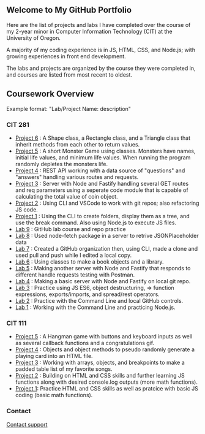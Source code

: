 ## Welcome to My GitHub Portfolio

Here are the list of projects and labs I have completed over the course of my 2-year minor in Computer Information Technology (CIT) at the University of Oregon.

A majority of my coding experience is in JS, HTML, CSS, and Node.js; with growing experiences in front end development.

The labs and projects are organized by the course they were completed in, and courses are listed from most recent to oldest.

## Coursework Overview
Example format: "Lab/Project Name: description"

### CIT 281
- [Project 6]() : A Shape class, a Rectangle class, and a Triangle class that inherit methods from each other to return values.
- [Project 5]() : A short Monster Game using classes. Monsters have names, initial life values, and minimum life values. When running the program randomly depletes the monsters life.
- [Project 4]() : REST API working with a data source of "questions" and "answers" handling various routes and requests.
- [Project 3]() : Server with Node and Fastify handling several GET routes and req parameters using a seperate code module that is capable of calculating the total value of coin object.
- [Project 2]() : Using CLI and VSCode to work with git repos; also refactoring JS code.
- [Project 1]() : Using the CLI to create folders, display them as a tree, and use the break command. Also using Node.js to execute JS files.
- [Lab 9]() : GitHub lab course and repo practice
- [Lab 8]() : Used node-fetch package in a server to retrive JSONPlaceholder data
- [Lab 7]() : Created a GitHub organization then, using CLI, made a clone and used pull and push while I edited a local copy.
- [Lab 6]() : Using classes to make a book objects and a library.
- [Lab 5]() : Making another server with Node and Fastify that responds to different handle requests testing with Postman.
- [Lab 4]() : Making a basic server with Node and Fastify on local git repo.
- [Lab 3]() : Practice using JS ES6, object destructuring, => function expressions, exports/imports, and spread/rest operators.
- [Lab 2]() : Practice with the Command Line and local GitHub controls.
- [Lab 1]() : Working with the Command Line and practicing Node.js.

### CIT 111
- [Project 5]() : A Hangman game with buttons and keyboard inputs as well as several callback functions and a congratulations gif.
- [Project 4]() : Objects and object methods to pseudo randomly generate a playing card into an HTML file. 
- [Project 3]() : Working with arrays, objects, and breakpoints to make a padded table list of my favorite songs.
- [Project 2]() : Building on HTML and CSS skills and further learning JS functions along with desired console.log outputs (more math functions).
- [Project 1](https://github.com/edguti3rrez/cit111-p1): Practice HTML and CSS skills as well as pratcice with basic JS coding (basic math functions).

### Contact

[Contact support](https://support.github.com/contact)
